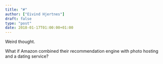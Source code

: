 ```yaml
---
title: "#"
author: ["Eivind Hjertnes"]
draft: false
type: "post"
date: 2018-01-17T01:00:00+01:00
---
```


Weird thought.

What if Amazon combined their recommendation engine with photo hosting
and a dating service?
